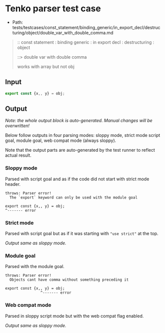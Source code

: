 # Tenko parser test case

- Path: tests/testcases/const_statement/binding_generic/in_export_decl/destructuring/object/double_var_with_double_comma.md

> :: const statement : binding generic : in export decl : destructuring : object
>
> ::> double var with double comma
>
> works with array but not obj

## Input

`````js
export const {x,, y} = obj;
`````

## Output

_Note: the whole output block is auto-generated. Manual changes will be overwritten!_

Below follow outputs in four parsing modes: sloppy mode, strict mode script goal, module goal, web compat mode (always sloppy).

Note that the output parts are auto-generated by the test runner to reflect actual result.

### Sloppy mode

Parsed with script goal and as if the code did not start with strict mode header.

`````
throws: Parser error!
  The `export` keyword can only be used with the module goal

export const {x,, y} = obj;
^------- error
`````

### Strict mode

Parsed with script goal but as if it was starting with `"use strict"` at the top.

_Output same as sloppy mode._

### Module goal

Parsed with the module goal.

`````
throws: Parser error!
  Objects cant have comma without something preceding it

export const {x,, y} = obj;
                ^------- error
`````


### Web compat mode

Parsed in sloppy script mode but with the web compat flag enabled.

_Output same as sloppy mode._
